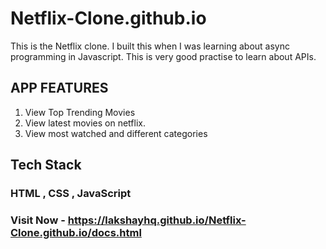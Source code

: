 # Netflix-Clone.github.io
This is the Netflix clone. I built this when I was learning about async programming in Javascript. This is very good practise to learn about APIs. 

## APP FEATURES 
1. View Top Trending Movies
2. View latest movies on netflix.
3. View most watched and different categories

## Tech Stack 
### HTML , CSS , JavaScript 

### Visit Now - https://lakshayhq.github.io/Netflix-Clone.github.io/docs.html
